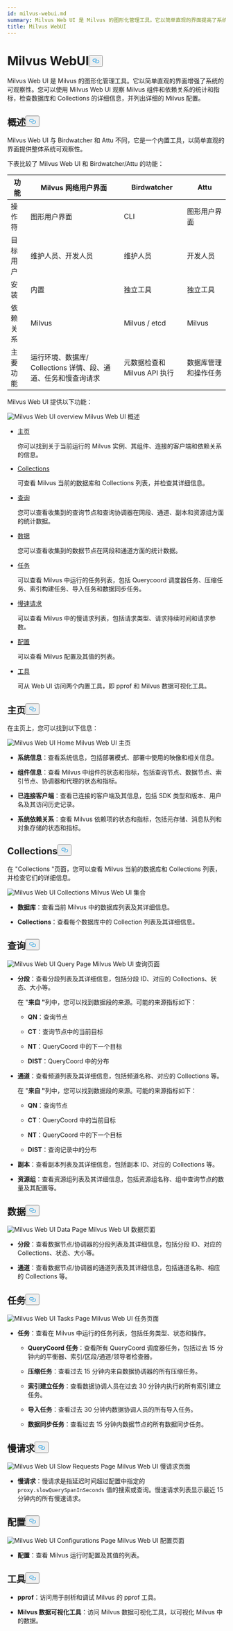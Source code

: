 ```yaml
---
id: milvus-webui.md
summary: Milvus Web UI 是 Milvus 的图形化管理工具。它以简单直观的界面提高了系统的可观察性。你可以
title: Milvus WebUI
---
```

<h1 id="Milvus-WebUI" class="common-anchor-header">Milvus WebUI<button data-href="#Milvus-WebUI" class="anchor-icon" translate="no">
      <svg translate="no"
        aria-hidden="true"
        focusable="false"
        height="20"
        version="1.1"
        viewBox="0 0 16 16"
        width="16"
      >
        <path
          fill="#0092E4"
          fill-rule="evenodd"
          d="M4 9h1v1H4c-1.5 0-3-1.69-3-3.5S2.55 3 4 3h4c1.45 0 3 1.69 3 3.5 0 1.41-.91 2.72-2 3.25V8.59c.58-.45 1-1.27 1-2.09C10 5.22 8.98 4 8 4H4c-.98 0-2 1.22-2 2.5S3 9 4 9zm9-3h-1v1h1c1 0 2 1.22 2 2.5S13.98 12 13 12H9c-.98 0-2-1.22-2-2.5 0-.83.42-1.64 1-2.09V6.25c-1.09.53-2 1.84-2 3.25C6 11.31 7.55 13 9 13h4c1.45 0 3-1.69 3-3.5S14.5 6 13 6z"
        ></path>
      </svg>
    </button></h1><p>Milvus Web UI 是 Milvus 的图形化管理工具。它以简单直观的界面增强了系统的可观察性。您可以使用 Milvus Web UI 观察 Milvus 组件和依赖关系的统计和指标，检查数据库和 Collections 的详细信息，并列出详细的 Milvus 配置。</p>
<h2 id="Overview" class="common-anchor-header">概述<button data-href="#Overview" class="anchor-icon" translate="no">
      <svg translate="no"
        aria-hidden="true"
        focusable="false"
        height="20"
        version="1.1"
        viewBox="0 0 16 16"
        width="16"
      >
        <path
          fill="#0092E4"
          fill-rule="evenodd"
          d="M4 9h1v1H4c-1.5 0-3-1.69-3-3.5S2.55 3 4 3h4c1.45 0 3 1.69 3 3.5 0 1.41-.91 2.72-2 3.25V8.59c.58-.45 1-1.27 1-2.09C10 5.22 8.98 4 8 4H4c-.98 0-2 1.22-2 2.5S3 9 4 9zm9-3h-1v1h1c1 0 2 1.22 2 2.5S13.98 12 13 12H9c-.98 0-2-1.22-2-2.5 0-.83.42-1.64 1-2.09V6.25c-1.09.53-2 1.84-2 3.25C6 11.31 7.55 13 9 13h4c1.45 0 3-1.69 3-3.5S14.5 6 13 6z"
        ></path>
      </svg>
    </button></h2><p>Milvus Web UI 与 Birdwatcher 和 Attu 不同，它是一个内置工具，以简单直观的界面提供整体系统可观察性。</p>
<p>下表比较了 Milvus Web UI 和 Birdwatcher/Attu 的功能：</p>
<table>
<thead>
<tr><th>功能</th><th>Milvus 网络用户界面</th><th>Birdwatcher</th><th>Attu</th></tr>
</thead>
<tbody>
<tr><td>操作符</td><td>图形用户界面</td><td>CLI</td><td>图形用户界面</td></tr>
<tr><td>目标用户</td><td>维护人员、开发人员</td><td>维护人员</td><td>开发人员</td></tr>
<tr><td>安装</td><td>内置</td><td>独立工具</td><td>独立工具</td></tr>
<tr><td>依赖关系</td><td>Milvus</td><td>Milvus / etcd</td><td>Milvus</td></tr>
<tr><td>主要功能</td><td>运行环境、数据库/ Collections 详情、段、通道、任务和慢查询请求</td><td>元数据检查和 Milvus API 执行</td><td>数据库管理和操作任务</td></tr>
</tbody>
</table>
<p>Milvus Web UI 提供以下功能：</p>
<p>
  
   <span class="img-wrapper"> <img translate="no" src="/docs/v2.5.x/assets/milvus-webui-overview.png" alt="Milvus Web UI overview" class="doc-image" id="milvus-web-ui-overview" />
   </span> <span class="img-wrapper"> <span>Milvus Web UI 概述</span> </span></p>
<ul>
<li><p><a href="#Home">主页</a></p>
<p>你可以找到关于当前运行的 Milvus 实例、其组件、连接的客户端和依赖关系的信息。</p></li>
<li><p><a href="#Collections">Collections</a></p>
<p>可查看 Milvus 当前的数据库和 Collections 列表，并检查其详细信息。</p></li>
<li><p><a href="#Query">查询</a></p>
<p>您可以查看收集到的查询节点和查询协调器在网段、通道、副本和资源组方面的统计数据。</p></li>
<li><p><a href="#Data">数据</a></p>
<p>您可以查看收集到的数据节点在网段和通道方面的统计数据。</p></li>
<li><p><a href="#Tasks">任务</a></p>
<p>可以查看 Milvus 中运行的任务列表，包括 Querycoord 调度器任务、压缩任务、索引构建任务、导入任务和数据同步任务。</p></li>
<li><p><a href="#Slow-requests">慢速请求</a></p>
<p>可以查看 Milvus 中的慢请求列表，包括请求类型、请求持续时间和请求参数。</p></li>
<li><p><a href="#Configurations">配置</a></p>
<p>可以查看 Milvus 配置及其值的列表。</p></li>
<li><p><a href="#Tools">工具</a></p>
<p>可从 Web UI 访问两个内置工具，即 pprof 和 Milvus 数据可视化工具。</p></li>
</ul>
<h2 id="Home" class="common-anchor-header">主页<button data-href="#Home" class="anchor-icon" translate="no">
      <svg translate="no"
        aria-hidden="true"
        focusable="false"
        height="20"
        version="1.1"
        viewBox="0 0 16 16"
        width="16"
      >
        <path
          fill="#0092E4"
          fill-rule="evenodd"
          d="M4 9h1v1H4c-1.5 0-3-1.69-3-3.5S2.55 3 4 3h4c1.45 0 3 1.69 3 3.5 0 1.41-.91 2.72-2 3.25V8.59c.58-.45 1-1.27 1-2.09C10 5.22 8.98 4 8 4H4c-.98 0-2 1.22-2 2.5S3 9 4 9zm9-3h-1v1h1c1 0 2 1.22 2 2.5S13.98 12 13 12H9c-.98 0-2-1.22-2-2.5 0-.83.42-1.64 1-2.09V6.25c-1.09.53-2 1.84-2 3.25C6 11.31 7.55 13 9 13h4c1.45 0 3-1.69 3-3.5S14.5 6 13 6z"
        ></path>
      </svg>
    </button></h2><p>在主页上，您可以找到以下信息：</p>
<p>
  
   <span class="img-wrapper"> <img translate="no" src="/docs/v2.5.x/assets/webui-home.png" alt="Milvus Web UI Home" class="doc-image" id="milvus-web-ui-home" />
   </span> <span class="img-wrapper"> <span>Milvus Web UI 主页</span> </span></p>
<ul>
<li><p><strong>系统信息</strong>：查看系统信息，包括部署模式、部署中使用的映像和相关信息。</p></li>
<li><p><strong>组件信息</strong>：查看 Milvus 中组件的状态和指标，包括查询节点、数据节点、索引节点、协调器和代理的状态和指标。</p></li>
<li><p><strong>已连接客户端</strong>：查看已连接的客户端及其信息，包括 SDK 类型和版本、用户名及其访问历史记录。</p></li>
<li><p><strong>系统依赖关系</strong>：查看 Milvus 依赖项的状态和指标，包括元存储、消息队列和对象存储的状态和指标。</p></li>
</ul>
<h2 id="Collections" class="common-anchor-header">Collections<button data-href="#Collections" class="anchor-icon" translate="no">
      <svg translate="no"
        aria-hidden="true"
        focusable="false"
        height="20"
        version="1.1"
        viewBox="0 0 16 16"
        width="16"
      >
        <path
          fill="#0092E4"
          fill-rule="evenodd"
          d="M4 9h1v1H4c-1.5 0-3-1.69-3-3.5S2.55 3 4 3h4c1.45 0 3 1.69 3 3.5 0 1.41-.91 2.72-2 3.25V8.59c.58-.45 1-1.27 1-2.09C10 5.22 8.98 4 8 4H4c-.98 0-2 1.22-2 2.5S3 9 4 9zm9-3h-1v1h1c1 0 2 1.22 2 2.5S13.98 12 13 12H9c-.98 0-2-1.22-2-2.5 0-.83.42-1.64 1-2.09V6.25c-1.09.53-2 1.84-2 3.25C6 11.31 7.55 13 9 13h4c1.45 0 3-1.69 3-3.5S14.5 6 13 6z"
        ></path>
      </svg>
    </button></h2><p>在 "Collections "页面，您可以查看 Milvus 当前的数据库和 Collections 列表，并检查它们的详细信息。</p>
<p>
  
   <span class="img-wrapper"> <img translate="no" src="/docs/v2.5.x/assets/webui-collections.png" alt="Milvus Web UI Collections" class="doc-image" id="milvus-web-ui-collections" />
   </span> <span class="img-wrapper"> <span>Milvus Web UI 集合</span> </span></p>
<ul>
<li><p><strong>数据库</strong>：查看当前 Milvus 中的数据库列表及其详细信息。</p></li>
<li><p><strong>Collections</strong>：查看每个数据库中的 Collection 列表及其详细信息。</p></li>
</ul>
<h2 id="Query" class="common-anchor-header">查询<button data-href="#Query" class="anchor-icon" translate="no">
      <svg translate="no"
        aria-hidden="true"
        focusable="false"
        height="20"
        version="1.1"
        viewBox="0 0 16 16"
        width="16"
      >
        <path
          fill="#0092E4"
          fill-rule="evenodd"
          d="M4 9h1v1H4c-1.5 0-3-1.69-3-3.5S2.55 3 4 3h4c1.45 0 3 1.69 3 3.5 0 1.41-.91 2.72-2 3.25V8.59c.58-.45 1-1.27 1-2.09C10 5.22 8.98 4 8 4H4c-.98 0-2 1.22-2 2.5S3 9 4 9zm9-3h-1v1h1c1 0 2 1.22 2 2.5S13.98 12 13 12H9c-.98 0-2-1.22-2-2.5 0-.83.42-1.64 1-2.09V6.25c-1.09.53-2 1.84-2 3.25C6 11.31 7.55 13 9 13h4c1.45 0 3-1.69 3-3.5S14.5 6 13 6z"
        ></path>
      </svg>
    </button></h2><p>
  
   <span class="img-wrapper"> <img translate="no" src="/docs/v2.5.x/assets/webui-query.png" alt="Milvus Web UI Query Page" class="doc-image" id="milvus-web-ui-query-page" />
   </span> <span class="img-wrapper"> <span>Milvus Web UI 查询页面</span> </span></p>
<ul>
<li><p><strong>分段</strong>：查看分段列表及其详细信息，包括分段 ID、对应的 Collections、状态、大小等。</p>
<p>在 "<strong>来自 "</strong>列中，您可以找到数据段的来源。可能的来源指标如下：</p>
<ul>
<li><p><strong>QN</strong>：查询节点</p></li>
<li><p><strong>CT</strong>：查询节点中的当前目标</p></li>
<li><p><strong>NT</strong>：QueryCoord 中的下一个目标</p></li>
<li><p><strong>DIST</strong>：QueryCoord 中的分布</p></li>
</ul></li>
<li><p><strong>通道</strong>：查看频道列表及其详细信息，包括频道名称、对应的 Collections 等。</p>
<p>在 "<strong>来自 "</strong>列中，您可以找到数据段的来源。可能的来源指标如下：</p>
<ul>
<li><p><strong>QN</strong>：查询节点</p></li>
<li><p><strong>CT</strong>：QueryCoord 中的当前目标</p></li>
<li><p><strong>NT</strong>：QueryCoord 中的下一个目标</p></li>
<li><p><strong>DIST</strong>：查询记录中的分布</p></li>
</ul></li>
<li><p><strong>副本</strong>：查看副本列表及其详细信息，包括副本 ID、对应的 Collections 等。</p></li>
<li><p><strong>资源组</strong>：查看资源组列表及其详细信息，包括资源组名称、组中查询节点的数量及其配置等。</p></li>
</ul>
<h2 id="Data" class="common-anchor-header">数据<button data-href="#Data" class="anchor-icon" translate="no">
      <svg translate="no"
        aria-hidden="true"
        focusable="false"
        height="20"
        version="1.1"
        viewBox="0 0 16 16"
        width="16"
      >
        <path
          fill="#0092E4"
          fill-rule="evenodd"
          d="M4 9h1v1H4c-1.5 0-3-1.69-3-3.5S2.55 3 4 3h4c1.45 0 3 1.69 3 3.5 0 1.41-.91 2.72-2 3.25V8.59c.58-.45 1-1.27 1-2.09C10 5.22 8.98 4 8 4H4c-.98 0-2 1.22-2 2.5S3 9 4 9zm9-3h-1v1h1c1 0 2 1.22 2 2.5S13.98 12 13 12H9c-.98 0-2-1.22-2-2.5 0-.83.42-1.64 1-2.09V6.25c-1.09.53-2 1.84-2 3.25C6 11.31 7.55 13 9 13h4c1.45 0 3-1.69 3-3.5S14.5 6 13 6z"
        ></path>
      </svg>
    </button></h2><p>
  
   <span class="img-wrapper"> <img translate="no" src="/docs/v2.5.x/assets/webui-data.png" alt="Milvus Web UI Data Page" class="doc-image" id="milvus-web-ui-data-page" />
   </span> <span class="img-wrapper"> <span>Milvus Web UI 数据页面</span> </span></p>
<ul>
<li><p><strong>分段</strong>：查看数据节点/协调器的分段列表及其详细信息，包括分段 ID、对应的 Collections、状态、大小等。</p></li>
<li><p><strong>通道</strong>：查看数据节点/协调器的通道列表及其详细信息，包括通道名称、相应的 Collections 等。</p></li>
</ul>
<h2 id="Tasks" class="common-anchor-header">任务<button data-href="#Tasks" class="anchor-icon" translate="no">
      <svg translate="no"
        aria-hidden="true"
        focusable="false"
        height="20"
        version="1.1"
        viewBox="0 0 16 16"
        width="16"
      >
        <path
          fill="#0092E4"
          fill-rule="evenodd"
          d="M4 9h1v1H4c-1.5 0-3-1.69-3-3.5S2.55 3 4 3h4c1.45 0 3 1.69 3 3.5 0 1.41-.91 2.72-2 3.25V8.59c.58-.45 1-1.27 1-2.09C10 5.22 8.98 4 8 4H4c-.98 0-2 1.22-2 2.5S3 9 4 9zm9-3h-1v1h1c1 0 2 1.22 2 2.5S13.98 12 13 12H9c-.98 0-2-1.22-2-2.5 0-.83.42-1.64 1-2.09V6.25c-1.09.53-2 1.84-2 3.25C6 11.31 7.55 13 9 13h4c1.45 0 3-1.69 3-3.5S14.5 6 13 6z"
        ></path>
      </svg>
    </button></h2><p>
  
   <span class="img-wrapper"> <img translate="no" src="/docs/v2.5.x/assets/webui-tasks.png" alt="Milvus Web UI Tasks Page" class="doc-image" id="milvus-web-ui-tasks-page" />
   </span> <span class="img-wrapper"> <span>Milvus Web UI 任务页面</span> </span></p>
<ul>
<li><p><strong>任务</strong>：查看在 Milvus 中运行的任务列表，包括任务类型、状态和操作。</p>
<ul>
<li><p><strong>QueryCoord 任务</strong>：查看所有 QueryCoord 调度器任务，包括过去 15 分钟内的平衡器、索引/区段/通道/领导者检查器。</p></li>
<li><p><strong>压缩任务</strong>：查看过去 15 分钟内来自数据协调器的所有压缩任务。</p></li>
<li><p><strong>索引建立任务</strong>：查看数据协调人员在过去 30 分钟内执行的所有索引建立任务。</p></li>
<li><p><strong>导入任务</strong>：查看过去 30 分钟内数据协调人员的所有导入任务。</p></li>
<li><p><strong>数据同步任务</strong>：查看过去 15 分钟内数据节点的所有数据同步任务。</p></li>
</ul></li>
</ul>
<h2 id="Slow-requests" class="common-anchor-header">慢请求<button data-href="#Slow-requests" class="anchor-icon" translate="no">
      <svg translate="no"
        aria-hidden="true"
        focusable="false"
        height="20"
        version="1.1"
        viewBox="0 0 16 16"
        width="16"
      >
        <path
          fill="#0092E4"
          fill-rule="evenodd"
          d="M4 9h1v1H4c-1.5 0-3-1.69-3-3.5S2.55 3 4 3h4c1.45 0 3 1.69 3 3.5 0 1.41-.91 2.72-2 3.25V8.59c.58-.45 1-1.27 1-2.09C10 5.22 8.98 4 8 4H4c-.98 0-2 1.22-2 2.5S3 9 4 9zm9-3h-1v1h1c1 0 2 1.22 2 2.5S13.98 12 13 12H9c-.98 0-2-1.22-2-2.5 0-.83.42-1.64 1-2.09V6.25c-1.09.53-2 1.84-2 3.25C6 11.31 7.55 13 9 13h4c1.45 0 3-1.69 3-3.5S14.5 6 13 6z"
        ></path>
      </svg>
    </button></h2><p>
  
   <span class="img-wrapper"> <img translate="no" src="/docs/v2.5.x/assets/webui-slow-requests.png" alt="Milvus Web UI Slow Requests Page" class="doc-image" id="milvus-web-ui-slow-requests-page" />
   </span> <span class="img-wrapper"> <span>Milvus Web UI 慢请求页面</span> </span></p>
<ul>
<li><strong>慢请求</strong>：慢请求是指延迟时间超过配置中指定的<code translate="no">proxy.slowQuerySpanInSeconds</code> 值的搜索或查询。慢速请求列表显示最近 15 分钟内的所有慢速请求。</li>
</ul>
<h2 id="Configurations" class="common-anchor-header">配置<button data-href="#Configurations" class="anchor-icon" translate="no">
      <svg translate="no"
        aria-hidden="true"
        focusable="false"
        height="20"
        version="1.1"
        viewBox="0 0 16 16"
        width="16"
      >
        <path
          fill="#0092E4"
          fill-rule="evenodd"
          d="M4 9h1v1H4c-1.5 0-3-1.69-3-3.5S2.55 3 4 3h4c1.45 0 3 1.69 3 3.5 0 1.41-.91 2.72-2 3.25V8.59c.58-.45 1-1.27 1-2.09C10 5.22 8.98 4 8 4H4c-.98 0-2 1.22-2 2.5S3 9 4 9zm9-3h-1v1h1c1 0 2 1.22 2 2.5S13.98 12 13 12H9c-.98 0-2-1.22-2-2.5 0-.83.42-1.64 1-2.09V6.25c-1.09.53-2 1.84-2 3.25C6 11.31 7.55 13 9 13h4c1.45 0 3-1.69 3-3.5S14.5 6 13 6z"
        ></path>
      </svg>
    </button></h2><p>
  
   <span class="img-wrapper"> <img translate="no" src="/docs/v2.5.x/assets/webui-configurations.png" alt="Milvus Web UI Configurations Page" class="doc-image" id="milvus-web-ui-configurations-page" />
   </span> <span class="img-wrapper"> <span>Milvus Web UI 配置页面</span> </span></p>
<ul>
<li><strong>配置</strong>：查看 Milvus 运行时配置及其值的列表。</li>
</ul>
<h2 id="Tools" class="common-anchor-header">工具<button data-href="#Tools" class="anchor-icon" translate="no">
      <svg translate="no"
        aria-hidden="true"
        focusable="false"
        height="20"
        version="1.1"
        viewBox="0 0 16 16"
        width="16"
      >
        <path
          fill="#0092E4"
          fill-rule="evenodd"
          d="M4 9h1v1H4c-1.5 0-3-1.69-3-3.5S2.55 3 4 3h4c1.45 0 3 1.69 3 3.5 0 1.41-.91 2.72-2 3.25V8.59c.58-.45 1-1.27 1-2.09C10 5.22 8.98 4 8 4H4c-.98 0-2 1.22-2 2.5S3 9 4 9zm9-3h-1v1h1c1 0 2 1.22 2 2.5S13.98 12 13 12H9c-.98 0-2-1.22-2-2.5 0-.83.42-1.64 1-2.09V6.25c-1.09.53-2 1.84-2 3.25C6 11.31 7.55 13 9 13h4c1.45 0 3-1.69 3-3.5S14.5 6 13 6z"
        ></path>
      </svg>
    </button></h2><ul>
<li><p><strong>pprof</strong>：访问用于剖析和调试 Milvus 的 pprof 工具。</p></li>
<li><p><strong>Milvus 数据可视化工具</strong>：访问 Milvus 数据可视化工具，以可视化 Milvus 中的数据。</p></li>
</ul>
